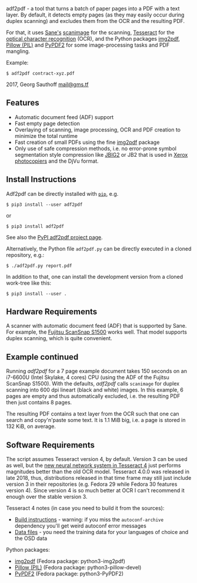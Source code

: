 adf2pdf - a tool that turns a batch of paper pages into a PDF
with a text layer.  By default, it detects empty pages (as they
may easily occur during duplex scanning) and excludes them from
the OCR and the resulting PDF.

For that, it uses [Sane's][5] [scanimage][6] for the scanning,
[Tesseract][4] for the [optical character recognition][ocr] (OCR), and
the Python packages [img2pdf][9], [Pillow (PIL)][10] and
[PyPDF2][11] for some image-processing tasks and PDF mangling.


Example:

    $ adf2pdf contract-xyz.pdf

2017, Georg Sauthoff <mail@gms.tf>

## Features

- Automatic document feed (ADF) support
- Fast empty page detection
- Overlaying of scanning, image processing, OCR and PDF creation
  to minimize the total runtime
- Fast creation of small PDFs using the fine [img2pdf][9] package
- Only use of safe compression methods, i.e. no error-prone
  symbol segmentation style compression like [JBIG2][12] or JB2
  that is used in [Xerox photocopiers][12] and the DjVu format.

## Install Instructions

Adf2pdf can be directly installed with [`pip`][13], e.g.

    $ pip3 install --user adf2pdf

or

    $ pip3 install adf2pdf

See also the [PyPI adf2pdf project page][14].

Alternatively, the Python file `adf2pdf.py` can be directly
executed in a cloned repository, e.g.:

    $ ./adf2pdf.py report.pdf

In addition to that, one can install the development version from
a cloned work-tree like this:

    $ pip3 install --user .

## Hardware Requirements

A scanner with automatic document feed (ADF) that is supported by
Sane. For example, the [Fujitsu ScanSnap S1500][1] works
well. That model supports duplex scanning, which is quite
convenient.

## Example continued

Running _adf2pdf_ for a 7 page example document takes 150 seconds
on an i7-6600U (Intel Skylake, 4 cores) CPU (using the ADF of the
Fujitsu ScanSnap S1500). With the defaults, _adf2pdf_ calls
`scanimage` for duplex scanning into 600 dpi lineart (black and
white) images. In this example, 6 pages are empty and thus
automatically excluded, i.e. the resulting PDF then just contains
8 pages.

The resulting PDF contains a text layer from the OCR such that
one can search and copy'n'paste some text. It is 1.1 MiB big,
i.e. a page is stored in 132 KiB, on average.

## Software Requirements

The script assumes Tesseract version 4, by default. Version 3 can
be used as well, but the [new neural network system in Tesseract
4][8] just performs magnitudes better than the old OCR model.
Tesseract 4.0.0 was released in late 2018, thus, distributions
released in that time frame may still just include version 3 in
their repositories (e.g. Fedora 29 while Fedora 30 features version
4). Since version 4 is so much better at OCR I can't recommend it
enough over the stable version 3.

Tesseract 4 notes (in case you need to build it from the sources):

- [Build instructions][2] - warning: if you miss the
  `autoconf-archive` dependency you'll get weird autoconf error
  messages
- [Data files][3] - you need the training data for your
  languages of choice and the OSD data

Python packages:

- [img2pdf][9] (Fedora package: python3-img2pdf)
- [Pillow (PIL)][10] (Fedora package: python3-pillow-devel)
- [PyPDF2][11] (Fedora package: python3-PyPDF2)

[1]: http://www.fujitsu.com/us/products/computing/peripheral/scanners/product/eol/s1500/
[2]: https://github.com/tesseract-ocr/tesseract/wiki/Compiling-–-GitInstallation
[3]: https://github.com/tesseract-ocr/tesseract/wiki/Data-Files
[4]: https://en.wikipedia.org/wiki/Tesseract_(software)
[5]: https://en.wikipedia.org/wiki/Scanner_Access_Now_Easy
[6]: http://www.sane-project.org/man/scanimage.1.html
[7]: https://en.wikipedia.org/wiki/Optical_character_recognition
[8]: https://github.com/tesseract-ocr/tesseract/wiki/NeuralNetsInTesseract4.00
[9]: https://pypi.org/project/img2pdf/
[10]: http://python-pillow.github.io/
[11]: https://github.com/mstamy2/PyPDF2
[12]: https://en.wikipedia.org/wiki/JBIG2
[13]: https://en.wikipedia.org/wiki/Pip_(package_manager)
[14]: https://pypi.org/project/adf2pdf/
[ocr]: https://en.wikipedia.org/wiki/Optical_character_recognition
